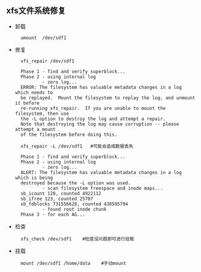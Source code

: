 ## xfs文件系统修复
- 卸载

		umount  /dev/sdf1 
- 修复

		xfs_repair /dev/sdf1
		
		Phase 1 - find and verify superblock...
		Phase 2 - using internal log
		        - zero log...
		ERROR: The filesystem has valuable metadata changes in a log which needs to
		be replayed.  Mount the filesystem to replay the log, and unmount it before
		re-running xfs_repair.  If you are unable to mount the filesystem, then use
		the -L option to destroy the log and attempt a repair.
		Note that destroying the log may cause corruption -- please attempt a mount
		of the filesystem before doing this.
		
		xfs_repair -L /dev/sdf1   #可能会造成数据丢失
		
		Phase 1 - find and verify superblock...
		Phase 2 - using internal log
		        - zero log...
		ALERT: The filesystem has valuable metadata changes in a log which is being
		destroyed because the -L option was used.
		        - scan filesystem freespace and inode maps...
		sb_icount 128, counted 4922112
		sb_ifree 123, counted 25707
		sb_fdblocks 731556628, counted 438595794
		        - found root inode chunk
		Phase 3 - for each AG...
- 检查

		xfs_check /dev/sdf1    #检查没问题即可进行挂载
- 挂载

		mount /dev/sdf1 /home/data    #手动mount
